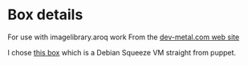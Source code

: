 Box details
===========
For use with imagelibrary.aroq work
From the [dev-metal.com web site](http://www.dev-metal.com/list-downloadable-vagrant-boxes-centos-5-9-6-4-ubuntu-12-13-debian-6-7-7-1-7-2/)

I chose [this box](http://puppet-vagrant-boxes.puppetlabs.com/debian-607-x64-vbox4210.box) which is a Debian Squeeze VM straight from puppet.
